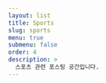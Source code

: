 ```yaml
---
layout: list
title: Sports
slug: sports
menu: true
submenu: false
order: 4
description: >
  스포츠 관련 포스팅 공간입니다.
---
```

